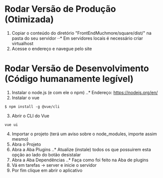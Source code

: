# Rodar Versão de Produção (Otimizada)
1. Copiar o conteúdo do diretório "FrontEndMuchmore/square/dist/" na pasta do seu servidor
⋅⋅* Em servidores locais é necessário criar virtualhost
2. Acesse o endereço e navegue pelo site

# Rodar Versão de Desenvolvimento (Código humanamente legível)
1. Instalar o node.js (e com ele o npm)
..* Endereço: https://nodejs.org/en/
2. Instalar o vue
```
$ npm install -g @vue/cli
```
3. Abrir o CLI do Vue
```
vue ui
```
4. Importar o projeto (terá um aviso sobre o node_modules, importe assim mesmo)
5. Abra o Projeto
6. Abra a Aba Plugins
..* Atualize (instale) todos os que possuirem esta opção ao lado do botão desistalar
7. Abra a Aba Dependências
..* Faça como foi feito na Aba de plugins
8. Vá em tarefas -> server e inicie o servidor
9. Por fim clique em abrir o aplicativo